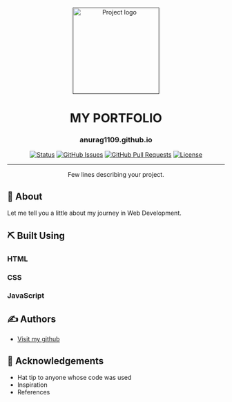 <p align="center">
  <a href="" rel="noopener">
 <img width=200px height=200px src="https://i.imgur.com/6wj0hh6.jpg" alt="Project logo"></a>
</p>

<h1 align="center">MY PORTFOLIO</h1>
<h3 align="center">anurag1109.github.io</h3>

<div align="center">

[![Status](https://img.shields.io/badge/status-active-success.svg)]()
[![GitHub Issues](https://img.shields.io/github/issues/kylelobo/The-Documentation-Compendium.svg)](https://github.com/kylelobo/The-Documentation-Compendium/issues)
[![GitHub Pull Requests](https://img.shields.io/github/issues-pr/kylelobo/The-Documentation-Compendium.svg)](https://github.com/kylelobo/The-Documentation-Compendium/pulls)
[![License](https://img.shields.io/badge/license-MIT-blue.svg)](/LICENSE)

</div>

---

<p align="center"> Few lines describing your project.
    <br> 
</p>

## 🧐 About <a name = "about"></a>

Let me tell you a little about my journey in Web Development.

## ⛏️ Built Using <a name = "built_using"></a>

<h3>HTML</h3>
<h3>CSS</h3>
<h3>JavaScript</h3>

## ✍️ Authors <a name = "authors"></a>

- [Visit my github](https://github.com/anurag1109)

## 🎉 Acknowledgements <a name = "acknowledgement"></a>

- Hat tip to anyone whose code was used
- Inspiration
- References
